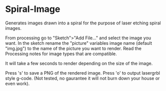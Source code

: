 # Spiral-Image
Generates images drawn into a spiral for the purpose of laser etching spiral images.

From processing go to "Sketch">"Add File..." and select the image you want.
In the sketch rename the "picture" variables image name (default "img.jpg") to the name of the picture
you want to render. Read the Processing notes for image types that are compatible.

It will take a few seconds to render depending on the size of the image.

Press 's' to save a PNG of the rendered image.
Press 'o' to output lasergrbl style g-code. (Not tested, no gaurantee it will not burn down your house or even work).
